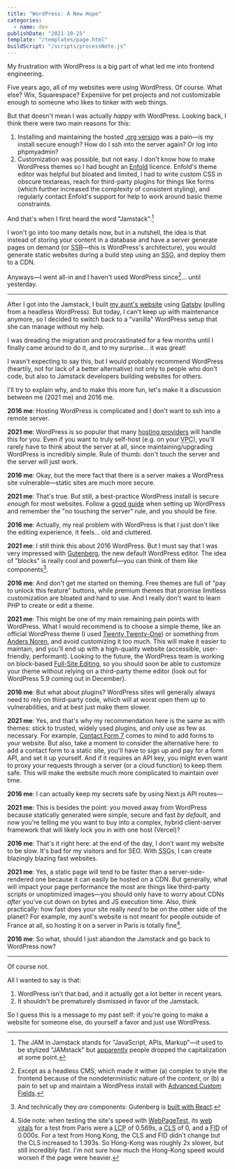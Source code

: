 ```yaml
---
title: "WordPress: A New Hope"
categories:
  - name: dev
publishDate: "2021-10-25"
template: "/templates/page.html"
buildScript: "/scripts/processNote.js"
---
```


My frustration with WordPress is a big part of what led me into frontend engineering.

Five years ago, all of my websites were using WordPress. Of course. What else? Wix, Squarespace? Expensive for pet projects and not customizable enough to someone who likes to tinker with web things.

But that doesn't mean I was actually _happy_ with WordPress. Looking back, I think there were two main reasons for this:

1. Installing and maintaining the hosted [.org version](https://wordpress.org/support/article/wordpress-vs-wordpress-com/) was a pain—is my install secure enough? How do I ssh into the server again? Or log into phpmyadmin?
2. Customization was possible, but not easy. I don't know how to make WordPress themes so I had bought an [Enfold](https://themeforest.net/item/enfold-responsive-multipurpose-theme/4519990) licence. Enfold's theme editor was helpful but bloated and limited, I had to write custom CSS in obscure textareas, reach for third-party plugins for things like forms (which further increased the complexity of consistent styling), and regularly contact Enfold's support for help to work around basic theme constraints.

And that's when I first heard the word "Jamstack".[^1]

I won't go into too many details now, but in a nutshell, the idea is that instead of storing your content in a database and have a server generate pages on demand (or <abbr title="Server-Side Rendering">SSR</abbr>—this is WordPress's architecture), you would generate static websites during a build step using an <abbr title="Static Site Generator">SSG</abbr>, and deploy them to a CDN.

Anyways—I went all-in and I haven't used WordPress since[^2]... until yesterday.

---

After I got into the Jamstack, I built [my aunt's website](https://montpellier.yoga/) using [Gatsby](https://www.gatsbyjs.com/) (pulling from a headless WordPress). But today, I can't keep up with maintenance anymore, so I decided to switch back to a "vanilla" WordPress setup that she can manage without my help.

I was dreading the migration and procrastinated for a few months until I finally came around to do it, and to my surprise... it was great!

I wasn't expecting to say this, but I would probably recommend WordPress (heartily, not for lack of a better alternative) not only to people who don't code, but also to Jamstack developers building websites for others.

I'll try to explain why, and to make this more fun, let's make it a discussion between me (2021 me) and 2016 me.

**2016 me**: Hosting WordPress is complicated and I don't want to ssh into a remote server.

**2021 me**: WordPress is so popular that many [hosting providers](https://wordpress.org/hosting/) will handle this for you. Even if you want to truly self-host (e.g. on your <abbr title="Virtual Private Cloud">VPC</abbr>), you'll rarely have to think about the server at all, since maintaining/upgrading WordPress is incredibly simple. Rule of thumb: don't touch the server and the server will just work.

**2016 me**: Okay, but the mere fact that there is a server makes a WordPress site vulnerable—static sites are much more secure.

**2021 me**: That's true. But still, a best-practice WordPress install is secure _enough_ for most websites. Follow a [good guide](https://wordpress.org/support/article/hardening-wordpress/) when setting up WordPress and remember the "no touching the server" rule, and you should be fine.

**2016 me**: Actually, my real problem with WordPress is that I just don't like the editing experience, it feels... old and cluttered.

**2021 me**: I still think this about 2016 WordPress. But I must say that I was very impressed with [Gutenberg](https://wordpress.org/gutenberg/), the new default WordPress editor. The idea of "blocks" is really cool and powerful—you can think of them like components[^4].

**2016 me**: And don't get me started on theming. Free themes are full of "pay to unlock this feature" buttons, while premium themes that promise limitless customization are bloated and hard to use. And I really don't want to learn PHP to create or edit a theme.

**2021 me**: This might be one of my main remaining pain points with WordPress. What I would recommend is to choose a simple theme, like an official WordPress theme (I used [Twenty Twenty-One](https://wordpress.com/theme/twentytwentyone)) or something from [Anders Noren](https://andersnoren.se/teman/), and avoid customizing it too much. This will make it easier to maintain, and you'll end up with a high-quality website (accessible, user-friendly, performant). Looking to the future, the WordPress team is working on block-based [Full-Site Editing](https://make.wordpress.org/design/handbook/focuses/full-site-editing/), so you should soon be able to customize your theme without relying on a third-party theme editor (look out for WordPress 5.9 coming out in December).

**2016 me**: But what about plugins? WordPress sites will generally always need to rely on third-party code, which will at worst open them up to vulnerabilities, and at best just make them slower.

**2021 me**: Yes, and that's why my recommendation here is the same as with themes: stick to trusted, widely used plugins, and only use as few as necessary. For example, [Contact Form 7](https://wordpress.org/plugins/contact-form-7/) comes to mind to add forms to your website. But also, take a moment to consider the alternative here: to add a contact form to a static site, you'll have to sign up and pay for a form API, and set it up yourself. And if it requires an API key, you might even want to proxy your requests through a server (or a cloud function) to keep them safe. This will make the website much more complicated to maintain over time.

**2016 me**: I can actually keep my secrets safe by using Next.js API routes—

**2021 me**: This is besides the point: you moved away from WordPress because statically generated were simple, secure and fast _by default_, and now you're telling me you want to buy into a complex, hybrid client-server framework that will likely lock you in with one host (Vercel)?

**2016 me**: That's it right here: at the end of the day, I don't want my website to be slow. It's bad for my visitors and for SEO. With <abbr title="Static Site Generator">SSG</abbr>s, I can create blazingly blazing fast websites.

**2021 me**: Yes, a static page will tend to be faster than a server-side-rendered one because it can easily be hosted on a CDN. But generally, what will impact your page performance the most are things like third-party scripts or unoptimized images—you should only have to worry about CDNs _after_ you've cut down on bytes and JS execution time. Also, think practically: how fast does your site really _need_ to be on the other side of the planet? For example, my aunt's website is not meant for people outside of France at all, so hosting it on a server in Paris is totally fine[^3].

**2016 me**: So what, should I just abandon the Jamstack and go back to WordPress now?

---

Of course not.

All I wanted to say is that:

1. WordPress isn't that bad, and it actually got a lot better in recent years.
2. It shouldn't be prematurely dismissed in favor of the Jamstack.

So I guess this is a message to my past self: if you're going to make a website for someone else, do yourself a favor and just use WordPress.

[^1]: The JAM in Jamstack stands for "JavaScript, APIs, Markup"—it used to be stylized "JAMstack" but [apparently](https://en.wikipedia.org/wiki/Jamstack) people dropped the capitalization at some point.
[^2]: Except as a headless CMS, which made it wither (a) complex to style the frontend because of the nondeterministic nature of the content, or (b) a pain to set up and maintain a WordPress install with [Advanced Custom Fields](https://www.advancedcustomfields.com/).
[^3]: Side note: when testing the site's speed with [WebPageTest](https://www.webpagetest.org/), its [web vitals](https://web.dev/vitals/) for a test from Paris were a <abbr title="Largest Contentful Paint">LCP</abbr> of 0.569s, a <abbr title="Cumulative Layout Shift">CLS</abbr> of 0, and a <abbr title="First Input Delay">FID</abbr> of 0.000s. For a test from Hong Kong, the CLS and FID didn't change but the CLS increased to 1.393s. So Hong-Kong was roughly 2x slower, but still incredibly fast. I'm not sure how much the Hong-Kong speed would worsen if the page were heavier.
[^4]: And technically they _are_ components: Gutenberg is [built with React](https://github.com/WordPress/gutenberg).
